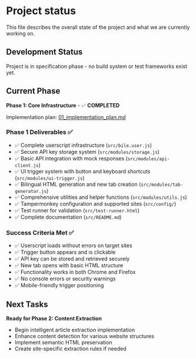 # Project status

This file describes the overall state of the project and what we are currently working on.

## Development Status

Project is in specification phase - no build system or test frameworks exist yet.

## Current Phase

**Phase 1: Core Infrastructure** - ✅ **COMPLETED**

Implementation plan: [01_implementation_plan.md](01_implementation_plan.md)

### Phase 1 Deliverables ✅
* ✅ Complete userscript infrastructure (`src/bile.user.js`)
* ✅ Secure API key storage system (`src/modules/storage.js`)
* ✅ Basic API integration with mock responses (`src/modules/api-client.js`)
* ✅ UI trigger system with button and keyboard shortcuts (`src/modules/ui-trigger.js`)
* ✅ Bilingual HTML generation and new tab creation (`src/modules/tab-generator.js`)
* ✅ Comprehensive utilities and helper functions (`src/modules/utils.js`)
* ✅ Tampermonkey configuration and supported sites (`src/config/`)
* ✅ Test runner for validation (`src/test-runner.html`)
* ✅ Complete documentation (`src/README.md`)

### Success Criteria Met ✅
- ✅ Userscript loads without errors on target sites
- ✅ Trigger button appears and is clickable
- ✅ API key can be stored and retrieved securely
- ✅ New tab opens with basic HTML structure
- ✅ Functionality works in both Chrome and Firefox
- ✅ No console errors or security warnings
- ✅ Mobile-friendly trigger positioning

## Next Tasks

**Ready for Phase 2: Content Extraction**
* Begin intelligent article extraction implementation
* Enhance content detection for various website structures
* Implement semantic HTML preservation
* Create site-specific extraction rules if needed
